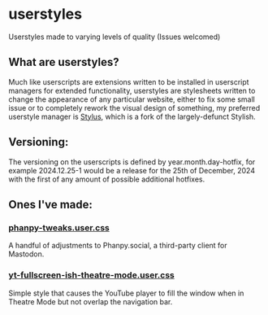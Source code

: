 # userstyles
Userstyles made to varying levels of quality (Issues welcomed)

## What are userstyles?
Much like userscripts are extensions written to be installed in userscript managers for extended functionality, userstyles are stylesheets written to change the appearance of any particular website, either to fix some small issue or to completely rework the visual design of something, my preferred userstyle manager is [Stylus](https://github.com/openstyles/stylus), which is a fork of the largely-defunct Stylish.

## Versioning:
The versioning on the userscripts is defined by year.month.day-hotfix, for example 2024.12.25-1 would be a release for the 25th of December, 2024 with the first of any amount of possible additional hotfixes.

## Ones I've made:
### [phanpy-tweaks.user.css](https://raw.githubusercontent.com/chrislowles/userstyles/main/phanpy-tweaks.user.css)
A handful of adjustments to Phanpy.social, a third-party client for Mastodon.
### [yt-fullscreen-ish-theatre-mode.user.css](https://raw.githubusercontent.com/chrislowles/userstyles/main/yt-fullscreen-ish-theatre-mode.user.css)
Simple style that causes the YouTube player to fill the window when in Theatre Mode but not overlap the navigation bar.